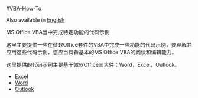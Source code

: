 #VBA-How-To

Also available in [English](README.md)

MS Office VBA当中完成特定功能的代码示例

这里主要提供一些在微软Office套件的VBA中完成一些功能的代码示例，要理解并应用这些代码示例，您应当具备基本的MS Office VBA的阅读和编辑能力。

这里提供的代码示例主要基于微软Office三大件：Word，Excel，Outlook。

- [Excel]()
- [Word]()
- [Outlook]()
